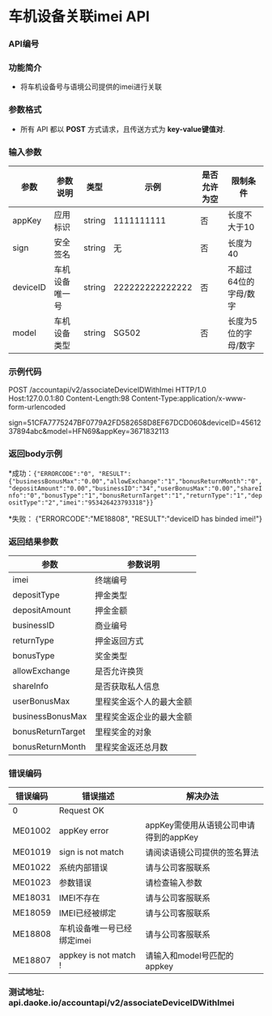 车机设备关联imei API
=================================

### API编号

### 功能简介
* 将车机设备号与语境公司提供的imei进行关联

### 参数格式

* 所有 API 都以 **POST** 方式请求，且传送方式为 **key-value键值对**.


### 输入参数

 参数             |参数说明         |  类型       |   示例         |是否允许为空|  限制条件
------------------|-----------------|-------------|----------------|------------|---------------------
 appKey           | 应用标识        | string      | 1111111111     |否          | 长度不大于10
 sign             | 安全签名        | string      | 无             |否          | 长度为40
 deviceID         | 车机设备唯一号  | string      | 222222222222222|否          | 不超过64位的字母/数字
 model            | 车机设备类型    | string      | SG502 	   |否          | 长度为5位的字母/数字

### 示例代码
POST /accountapi/v2/associateDeviceIDWithImei HTTP/1.0
Host:127.0.0.1:80
Content-Length:98
Content-Type:application/x-www-form-urlencoded

sign=51CFA7775247BF0779A2FD582658D8EF67DCD060&deviceID=4561237894abc&model=HFN69&appKey=3671832113

### 返回body示例

*成功：`{"ERRORCODE":"0", "RESULT":{"businessBonusMax":"0.00","allowExchange":"1","bonusReturnMonth":"0","depositAmount":"0.00","businessID":"34","userBonusMax":"0.00","shareInfo":"0","bonusType":"1","bonusReturnTarget":"1","returnType":"1","depositType":"2","imei":"953426423793318"}}`

*失败： {"ERRORCODE":"ME18808", "RESULT":"deviceID   has binded imei!"}


### 返回结果参数

参数            | 参数说明
----------------|-------------------------------------------
imei            | 终端编号
depositType	| 押金类型
depositAmount	| 押金金额
businessID	| 商业编号
returnType	| 押金返回方式
bonusType	| 奖金类型
allowExchange	| 是否允许换货
shareInfo	| 是否获取私人信息
userBonusMax	| 里程奖金返个人的最大金额
businessBonusMax| 里程奖金返企业的最大金额
bonusReturnTarget|里程奖金的对象
bonusReturnMonth| 里程奖金返还总月数

### 错误编码

错误编码    | 错误描述                  | 解决办法
------------|---------------------------|------------------
0           | Request OK                |
ME01002     | appKey error              | appKey需使用从语镜公司申请得到的appKey
ME01019     | sign is not match         | 请阅读语镜公司提供的签名算法
ME01022     | 系统内部错误              | 请与公司客服联系
ME01023     | 参数错误                  | 请检查输入参数
ME18031     | IMEI不存在                | 请与公司客服联系
ME18059     | IMEI已经被绑定            | 请与公司客服联系
ME18808	    | 车机设备唯一号已经绑定imei| 请与公司客服联系
ME18807     | appkey is not match !     | 请输入和model号匹配的appkey

### 测试地址: api.daoke.io/accountapi/v2/associateDeviceIDWithImei
